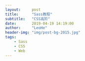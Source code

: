 ```yaml
---
layout:     post
title:      "Sass教程"
subtitle:   "CSS高阶"
date:       2019-04-19 14:19:00
author:     "LeoHe"
header-img: "img/post-bg-2015.jpg"
tags:
    - Sass
	- CSS
	- Web
---
```


